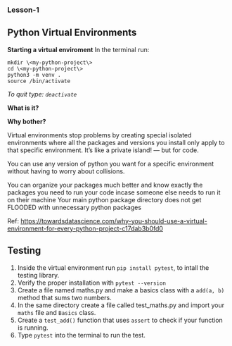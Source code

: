 ### Lesson-1

## Python Virtual Environments 

**Starting a virtual enviroment**
In the terminal run: 
```
mkdir \<my-python-project\>
cd \<my-python-project\>
python3 -m venv .
source /bin/activate
```
*To quit type: `deactivate`*

**What is it?**

**Why bother?**

Virtual environments stop problems by creating special isolated environments where all the packages and versions you install only apply to that specific environment. It’s like a private island! — but for code.

You can use any version of python you want for a specific environment without having to worry about collisions.

You can organize your packages much better and know exactly the packages you need to run your code incase someone else needs to run it on their machine
Your main python package directory does not get FLOODED with unnecessary python packages

Ref: https://towardsdatascience.com/why-you-should-use-a-virtual-environment-for-every-python-project-c17dab3b0fd0

## Testing

1. Inside the virtual environment run `pip install pytest`, to intall the testing library. 
2. Verify the proper installation with `pytest --version`
3. Create a file named maths.py and make a basics class with a `add(a, b)` method that sums two numbers.
4. In the same directory create a file called test_maths.py and import your `maths` file and `Basics` class.
5. Create a `test_add()` function that uses `assert` to check if your function is running.
6. Type `pytest` into the terminal to run the test.

